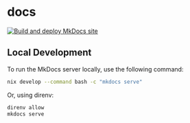 # docs

[![Build and deploy MkDocs site](https://github.com/lasseheia/docs/actions/workflows/pages.yaml/badge.svg)](https://github.com/lasseheia/docs/actions/workflows/pages.yaml)

## Local Development

To run the MkDocs server locally, use the following command:

```zsh
nix develop --command bash -c "mkdocs serve"
```

Or, using direnv:

```zsh
direnv allow
mkdocs serve
```
